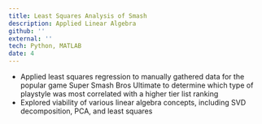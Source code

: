 ```yaml
---
title: Least Squares Analysis of Smash
description: Applied Linear Algebra
github: ''
external: ''
tech: Python, MATLAB
date: 4
---
```


- Applied least squares regression to manually gathered data for the popular game Super Smash Bros Ultimate to
determine which type of playstyle was most correlated with a higher tier list ranking
- Explored viability of various linear algebra concepts, including SVD decomposition, PCA, and least squares